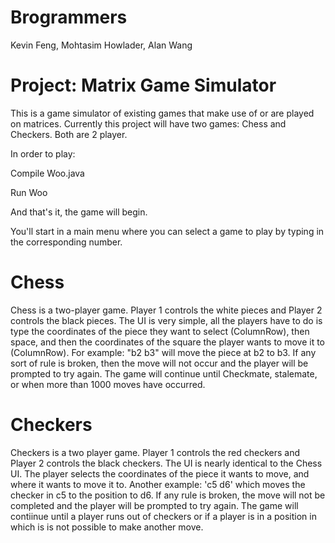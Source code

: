 # Brogrammers

Kevin Feng, Mohtasim Howlader, Alan Wang

# Project: Matrix Game Simulator

This is a game simulator of existing games that make use of or are played on matrices. Currently this project will have two games: Chess and Checkers. Both are 2 player.

In order to play:

Compile Woo.java

Run Woo

And that's it, the game will begin.

You'll start in a main menu where you can select a game to play by typing in the corresponding number.

# Chess

Chess is a two-player game. Player 1 controls the white pieces and Player 2 controls the black pieces. The UI is very simple, all the players have to do is type the coordinates of the piece they want to select (ColumnRow), then space, and then the coordinates of the square the player wants to move it to (ColumnRow). For example: "b2 b3" will move the piece at b2 to b3. If any sort of rule is broken, then the move will not occur and the player will be prompted to try again. The game will continue until Checkmate, stalemate, or when more than 1000 moves have occurred.

# Checkers

Checkers is a two player game. Player 1 controls the red checkers and Player 2 controls the black checkers. The UI is nearly identical to the Chess UI. The player selects the coordinates of the piece it wants to move, and where it wants to move it to. Another example: 'c5 d6' which moves the checker in c5 to the position to d6. If any rule is broken, the move will not be completed and the player will be prompted to try again. The game will contiinue until a player runs out of checkers or if a player is in a position in which is is not possible to make another move.

